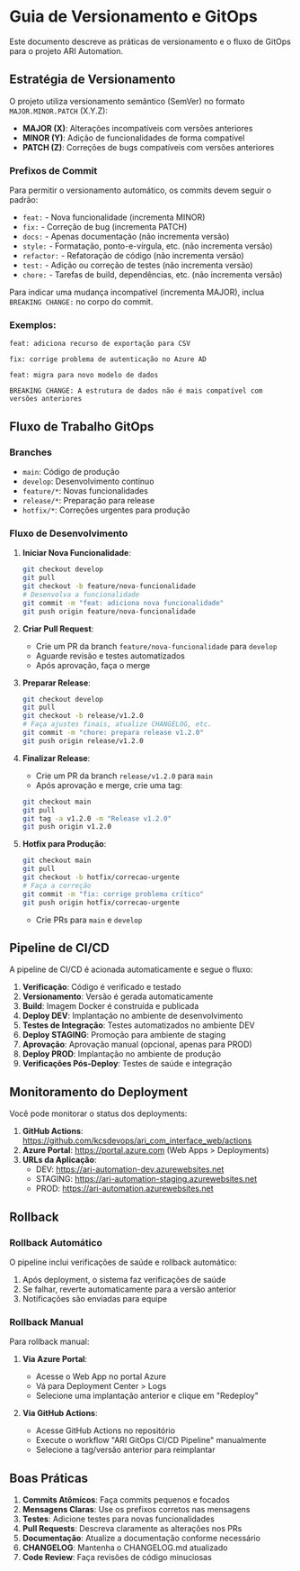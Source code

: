 # Guia de Versionamento e GitOps

Este documento descreve as práticas de versionamento e o fluxo de GitOps para o projeto ARI Automation.

## Estratégia de Versionamento

O projeto utiliza versionamento semântico (SemVer) no formato `MAJOR.MINOR.PATCH` (X.Y.Z):

- **MAJOR (X)**: Alterações incompatíveis com versões anteriores
- **MINOR (Y)**: Adição de funcionalidades de forma compatível
- **PATCH (Z)**: Correções de bugs compatíveis com versões anteriores

### Prefixos de Commit

Para permitir o versionamento automático, os commits devem seguir o padrão:

- `feat:` - Nova funcionalidade (incrementa MINOR)
- `fix:` - Correção de bug (incrementa PATCH)
- `docs:` - Apenas documentação (não incrementa versão)
- `style:` - Formatação, ponto-e-vírgula, etc. (não incrementa versão)
- `refactor:` - Refatoração de código (não incrementa versão)
- `test:` - Adição ou correção de testes (não incrementa versão)
- `chore:` - Tarefas de build, dependências, etc. (não incrementa versão)

Para indicar uma mudança incompatível (incrementa MAJOR), inclua `BREAKING CHANGE:` no corpo do commit.

### Exemplos:

```
feat: adiciona recurso de exportação para CSV
```

```
fix: corrige problema de autenticação no Azure AD
```

```
feat: migra para novo modelo de dados

BREAKING CHANGE: A estrutura de dados não é mais compatível com versões anteriores
```

## Fluxo de Trabalho GitOps

### Branches

- `main`: Código de produção
- `develop`: Desenvolvimento contínuo
- `feature/*`: Novas funcionalidades
- `release/*`: Preparação para release
- `hotfix/*`: Correções urgentes para produção

### Fluxo de Desenvolvimento

1. **Iniciar Nova Funcionalidade**:
   ```bash
   git checkout develop
   git pull
   git checkout -b feature/nova-funcionalidade
   # Desenvolva a funcionalidade
   git commit -m "feat: adiciona nova funcionalidade"
   git push origin feature/nova-funcionalidade
   ```

2. **Criar Pull Request**:
   - Crie um PR da branch `feature/nova-funcionalidade` para `develop`
   - Aguarde revisão e testes automatizados
   - Após aprovação, faça o merge

3. **Preparar Release**:
   ```bash
   git checkout develop
   git pull
   git checkout -b release/v1.2.0
   # Faça ajustes finais, atualize CHANGELOG, etc.
   git commit -m "chore: prepara release v1.2.0"
   git push origin release/v1.2.0
   ```

4. **Finalizar Release**:
   - Crie um PR da branch `release/v1.2.0` para `main`
   - Após aprovação e merge, crie uma tag:
   ```bash
   git checkout main
   git pull
   git tag -a v1.2.0 -m "Release v1.2.0"
   git push origin v1.2.0
   ```

5. **Hotfix para Produção**:
   ```bash
   git checkout main
   git pull
   git checkout -b hotfix/correcao-urgente
   # Faça a correção
   git commit -m "fix: corrige problema crítico"
   git push origin hotfix/correcao-urgente
   ```
   - Crie PRs para `main` e `develop`

## Pipeline de CI/CD

A pipeline de CI/CD é acionada automaticamente e segue o fluxo:

1. **Verificação**: Código é verificado e testado
2. **Versionamento**: Versão é gerada automaticamente
3. **Build**: Imagem Docker é construída e publicada
4. **Deploy DEV**: Implantação no ambiente de desenvolvimento
5. **Testes de Integração**: Testes automatizados no ambiente DEV
6. **Deploy STAGING**: Promoção para ambiente de staging
7. **Aprovação**: Aprovação manual (opcional, apenas para PROD)
8. **Deploy PROD**: Implantação no ambiente de produção
9. **Verificações Pós-Deploy**: Testes de saúde e integração

## Monitoramento do Deployment

Você pode monitorar o status dos deployments:

1. **GitHub Actions**: https://github.com/kcsdevops/ari_com_interface_web/actions
2. **Azure Portal**: https://portal.azure.com (Web Apps > Deployments)
3. **URLs da Aplicação**:
   - DEV: https://ari-automation-dev.azurewebsites.net
   - STAGING: https://ari-automation-staging.azurewebsites.net
   - PROD: https://ari-automation.azurewebsites.net

## Rollback

### Rollback Automático

O pipeline inclui verificações de saúde e rollback automático:

1. Após deployment, o sistema faz verificações de saúde
2. Se falhar, reverte automaticamente para a versão anterior
3. Notificações são enviadas para equipe

### Rollback Manual

Para rollback manual:

1. **Via Azure Portal**:
   - Acesse o Web App no portal Azure
   - Vá para Deployment Center > Logs
   - Selecione uma implantação anterior e clique em "Redeploy"

2. **Via GitHub Actions**:
   - Acesse GitHub Actions no repositório
   - Execute o workflow "ARI GitOps CI/CD Pipeline" manualmente
   - Selecione a tag/versão anterior para reimplantar

## Boas Práticas

1. **Commits Atômicos**: Faça commits pequenos e focados
2. **Mensagens Claras**: Use os prefixos corretos nas mensagens
3. **Testes**: Adicione testes para novas funcionalidades
4. **Pull Requests**: Descreva claramente as alterações nos PRs
5. **Documentação**: Atualize a documentação conforme necessário
6. **CHANGELOG**: Mantenha o CHANGELOG.md atualizado
7. **Code Review**: Faça revisões de código minuciosas
